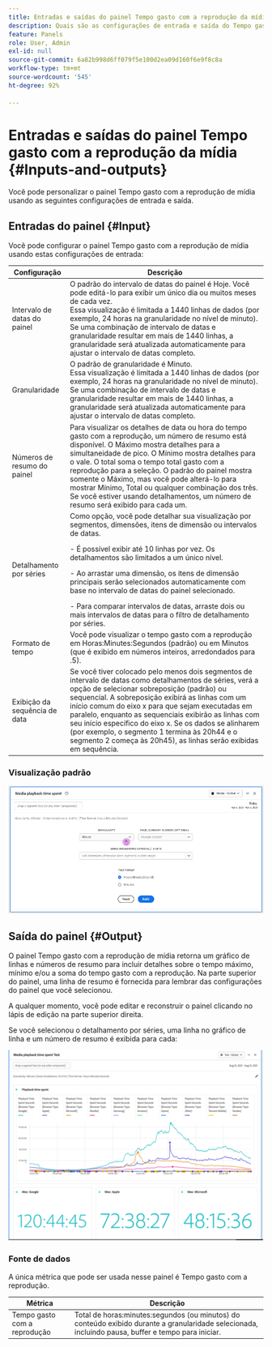 ```yaml
---
title: Entradas e saídas do painel Tempo gasto com a reprodução da mídia
description: Quais são as configurações de entrada e saída do Tempo gasto com a reprodução de mídia?
feature: Panels
role: User, Admin
exl-id: null
source-git-commit: 6a82b998d6ff079f5e100d2ea09d160f6e9f8c8a
workflow-type: tm+mt
source-wordcount: '545'
ht-degree: 92%

---
```



# Entradas e saídas do painel Tempo gasto com a reprodução da mídia {#Inputs-and-outputs}

Você pode personalizar o painel Tempo gasto com a reprodução de mídia usando as seguintes configurações de entrada e saída.

## Entradas do painel {#Input}

Você pode configurar o painel Tempo gasto com a reprodução de mídia usando estas configurações de entrada:

| Configuração | Descrição |
|---|---|
| Intervalo de datas do painel | O padrão do intervalo de datas do painel é Hoje. Você pode editá-lo para exibir um único dia ou muitos meses de cada vez.<br>Essa visualização é limitada a 1440 linhas de dados (por exemplo, 24 horas na granularidade no nível de minuto). Se uma combinação de intervalo de datas e granularidade resultar em mais de 1440 linhas, a granularidade será atualizada automaticamente para ajustar o intervalo de datas completo. |
| Granularidade | O padrão de granularidade é Minuto.<br>Essa visualização é limitada a 1440 linhas de dados (por exemplo, 24 horas na granularidade no nível de minuto). Se uma combinação de intervalo de datas e granularidade resultar em mais de 1440 linhas, a granularidade será atualizada automaticamente para ajustar o intervalo de datas completo. |
| Números de resumo do painel | Para visualizar os detalhes de data ou hora do tempo gasto com a reprodução, um número de resumo está disponível. O Máximo mostra detalhes para a simultaneidade de pico. O Mínimo mostra detalhes para o vale. O total soma o tempo total gasto com a reprodução para a seleção. O padrão do painel mostra somente o Máximo, mas você pode alterá-lo para mostrar Mínimo, Total ou qualquer combinação dos três.<br>Se você estiver usando detalhamentos, um número de resumo será exibido para cada um. |
| Detalhamento por séries | Como opção, você pode detalhar sua visualização por segmentos, dimensões, itens de dimensão ou intervalos de datas.<p>- É possível exibir até 10 linhas por vez. Os detalhamentos são limitados a um único nível.</p><p>- Ao arrastar uma dimensão, os itens de dimensão principais serão selecionados automaticamente com base no intervalo de datas do painel selecionado.</p>- Para comparar intervalos de datas, arraste dois ou mais intervalos de datas para o filtro de detalhamento por séries. |
| Formato de tempo | Você pode visualizar o tempo gasto com a reprodução em Horas:Minutes:Segundos (padrão) ou em Minutos (que é exibido em números inteiros, arredondados para .5). |
| Exibição da sequência de data | Se você tiver colocado pelo menos dois segmentos de intervalo de datas como detalhamentos de séries, verá a opção de selecionar sobreposição (padrão) ou sequencial. A sobreposição exibirá as linhas com um início comum do eixo x para que sejam executadas em paralelo, enquanto as sequenciais exibirão as linhas com seu início específico do eixo x. Se os dados se alinharem (por exemplo, o segmento 1 termina às 20h44 e o segmento 2 começa às 20h45), as linhas serão exibidas em sequência. |

### Visualização padrão

![Visualização padrão](../assets/mpts_default_view.png)

## Saída do painel {#Output}

O painel Tempo gasto com a reprodução de mídia retorna um gráfico de linhas e números de resumo para incluir detalhes sobre o tempo máximo, mínimo e/ou a soma do tempo gasto com a reprodução. Na parte superior do painel, uma linha de resumo é fornecida para lembrar das configurações do painel que você selecionou.

A qualquer momento, você pode editar e reconstruir o painel clicando no lápis de edição na parte superior direita.

Se você selecionou o detalhamento por séries, uma linha no gráfico de linha e um número de resumo é exibida para cada:

![saída do tempo gasto com a reprodução de mídia](../assets/mpts_outputs1.png)

### Fonte de dados

A única métrica que pode ser usada nesse painel é Tempo gasto com a reprodução.

| Métrica | Descrição |
|---|---|
| Tempo gasto com a reprodução | Total de horas:minutes:segundos (ou minutos) do conteúdo exibido durante a granularidade selecionada, incluindo pausa, buffer e tempo para iniciar. |
